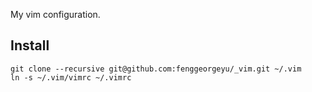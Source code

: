 

My vim configuration.

## Install

	git clone --recursive git@github.com:fenggeorgeyu/_vim.git ~/.vim
	ln -s ~/.vim/vimrc ~/.vimrc

